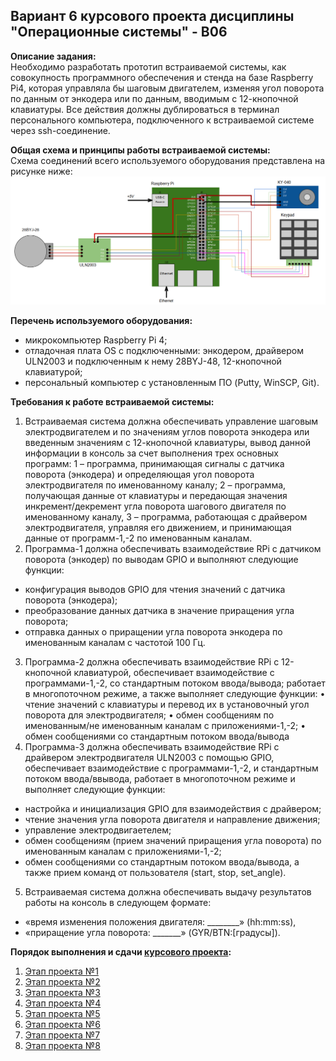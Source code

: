 ## Вариант 6 курсового проекта дисциплины "Операционные системы" - В06

__Описание задания:__  
Необходимо разработать прототип встраиваемой системы, как совокупность программного обеспечения и стенда на базе Raspberry Pi4, которая управляла бы шаговым двигателем, изменяя угол поворота по данным от энкодера или по данным, вводимым с 12-кнопочной клавиатуры. Все действия должны дублироваться в терминал персонального компьютера, подключенного к встраиваемой системе через ssh-соединение.   

__Общая схема и принципы работы встраиваемой системы:__  
Схема соединений всего используемого оборудования представлена на рисунке ниже:  
![Схема варианта 6](var_06_scheme.png)


__Перечень используемого оборудования:__
* микрокомпьютер Raspberry Pi 4;
* отладочная плата OS с подключенными: энкодером, драйвером ULN2003 и подключенным к нему 28BYJ-48, 12-кнопочной клавиатурой;
* персональный компьютер c установленным ПО (Putty, WinSCP, Git).

__Требования к работе встраиваемой системы:__  
1. Встраиваемая система должна обеспечивать управление шаговым электродвигателем и по значениям углов поворота энкодера или введенным значениям с 12-кнопочной клавиатуры, вывод данной информации в консоль за счет выполнения трех основных программ: 1 – программа, принимающая сигналы с датчика поворота (энкодера) и определяющая угол поворота электродвигателя по именованному каналу; 2 – программа, получающая данные от клавиатуры и передающая значения инкремент/декремент угла поворота шагового двигателя по именованному каналу, 3 – программа, работающая с драйвером электродвигателя, управляя его движением, и принимающая данные от программ-1,-2 по именованным каналам.
2. Программа-1 должна обеспечивать взаимодействие RPi с датчиком поворота (энкодер) по выводам GPIO и выполняют следующие функции:
* конфигурация выводов GPIO для чтения значений с датчика поворота (энкодера);
* преобразование данных датчика в значение приращения угла поворота;
* отправка данных о приращении угла поворота энкодера по именованным каналам с частотой 100 Гц.
3. Программа-2 должна обеспечивать взаимодействие RPi с 12-кнопочной клавиатурой, обеспечивает взаимодействие с программами-1,-2, со стандартным потоком ввода/вывода; работает в многопоточном режиме, а также выполняет следующие функции:
•	чтение значений с клавиатуры и перевод их в установочный угол поворота для электродвигателя;
•	обмен сообщениям по именованным/не именованным каналам с приложениями-1,-2;
•	обмен сообщениями со стандартным потоком ввода/вывода
4. Программа-3 должна обеспечивать взаимодействие RPi с драйвером электродвигателя ULN2003 с помощью GPIO, обеспечивает взаимодействие с программами-1,-2, и стандартным потоком ввода/ввывода, работает в многопоточном режиме и выполняет следующие функции:
* настройка и инициализация GPIO для взаимодействия с драйвером;
* чтение значения угла поворота двигателя и направление движения;
* управление электродвигаетелем;
* обмен сообщениям (прием значений приращения угла поворота) по именованным каналам с приложениями-1,-2;
* обмен сообщениями со стандартным потоком ввода/вывода, а также прием команд от пользователя (start, stop, set_angle).
5. Встраиваемая система должна обеспечивать выдачу результатов работы на консоль в следующем формате:
* «время изменения положения двигателя: ________» (hh:mm:ss), 
* «приращение угла поворота: _______» (GYR/BTN:[градусы]).


__Порядок выполнения и сдачи [курсового проекта](var_06_task.md):__
1. [Этап проекта №1](var_06_stage_01.md)
2. [Этап проекта №2](var_06_stage_02.md)
3. [Этап проекта №3](var_06_stage_03.md)
4. [Этап проекта №4](var_06_stage_04.md)
5. [Этап проекта №5](var_06_stage_05.md)
6. [Этап проекта №6](var_06_stage_06.md)
7. [Этап проекта №7](var_06_stage_07.md)
8. [Этап проекта №8](var_06_stage_08.md)


